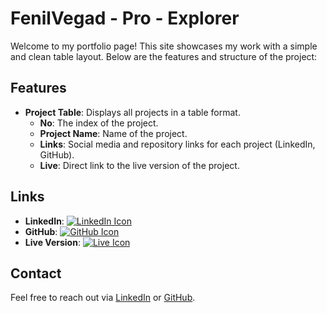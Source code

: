 # FenilVegad - Pro - Explorer

Welcome to my portfolio page! This site showcases my work with a simple and clean table layout. Below are the features and structure of the project:

## Features

- **Project Table**: Displays all projects in a table format.
  - **No**: The index of the project.
  - **Project Name**: Name of the project.
  - **Links**: Social media and repository links for each project (LinkedIn, GitHub).
  - **Live**: Direct link to the live version of the project.

## Links

- **LinkedIn**: [![LinkedIn Icon](https://img.icons8.com/material-outlined/24/000000/linkedin.png)](https://www.linkedin.com/in/your-profile)
- **GitHub**: [![GitHub Icon](https://img.icons8.com/material-outlined/24/000000/github.png)](https://github.com/your-username)
- **Live Version**: [![Live Icon](https://img.icons8.com/material-outlined/24/000000/external-link.png)](https://your-live-site.com)

## Contact

Feel free to reach out via [LinkedIn](https://www.linkedin.com/in/your-profile) or [GitHub](https://github.com/your-username).
